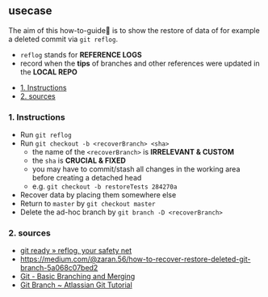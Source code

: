 ## usecase
The aim of this how-to-guide🏁 is to show the restore of data of for example a deleted commit via `git reflog`. 
* `reflog` stands for **REFERENCE LOGS**
* record when the **tips** of branches and other references were updated in the **LOCAL REPO**

<!-- TOC -->

- [1. Instructions](#1-instructions)
- [2. sources](#2-sources)

<!-- /TOC -->

### 1. Instructions
* Run `git reflog`
* Run `git checkout -b <recoverBranch> <sha>`
    - the name of the `<recoverBranch>` is **IRRELEVANT & CUSTOM**
    - the `sha` is **CRUCIAL & FIXED** 
    - you may have to commit/stash all changes in the working area before creating a detached head
    - e.g. `git checkout -b restoreTests 284270a`
* Recover data by placing them somewhere else
* Return to `master` by `git checkout master`
* Delete the ad-hoc branch by `git branch -D <recoverBranch>`

### 2. sources
* [git ready » reflog, your safety net](http://gitready.com/intermediate/2009/02/09/reflog-your-safety-net.html)
* <https://medium.com/@zaran.56/how-to-recover-restore-deleted-git-branch-5a068c07bed2>
* [Git - Basic Branching and Merging](https://git-scm.com/book/en/v2/Git-Branching-Basic-Branching-and-Merging)
* [Git Branch ~ Atlassian Git Tutorial](https://www.atlassian.com/git/tutorials/using-branches)
